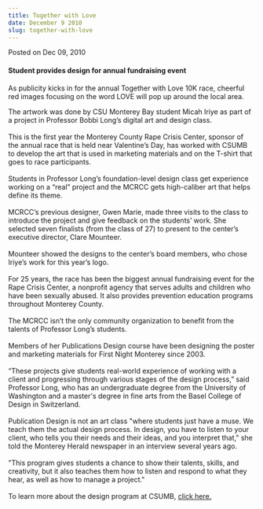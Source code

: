 ```yaml
---
title: Together with Love
date: December 9 2010
slug: together-with-love
---
```


 



<span class="date">Posted on Dec 09, 2010    </span>
<h4>Student provides design for annual fundraising event</h4>
<p>As publicity kicks in for the annual Together with Love 10K
race, cheerful red images focusing on the word LOVE will pop up
around the local area.</p>
<p>The artwork was done by CSU Monterey Bay student Micah Iriye as
part of a project in Professor Bobbi Long&#x2019;s digital art and design
class.<br>
<br>
This is the first year the Monterey County Rape Crisis Center,
sponsor of the annual race that is held near Valentine&#x2019;s Day, has
worked with CSUMB to develop the art that is used in marketing
materials and on the T-shirt that goes to race participants.<br>
<br>
Students in Professor Long&#x2019;s foundation-level design class get
experience working on a &#x201C;real&#x201D; project and the MCRCC gets
high-caliber art that helps define its theme.<br>
<br>
MCRCC&#x2019;s previous designer, Gwen Marie, made three visits to the
class to introduce the project and give feedback on the students&#x2019;
work. She selected seven finalists (from the class of 27) to
present to the center&#x2019;s executive director, Clare Mounteer.<br>
<br>
Mounteer showed the designs to the center&#x2019;s board members, who
chose Iriye&#x2019;s work for this year&#x2019;s logo.<br>
<br>
For 25 years, the race has been the biggest annual fundraising
event for the Rape Crisis Center, a nonprofit agency that serves
adults and children who have been sexually abused. It also provides
prevention education programs throughout Monterey County.<br>
<br>
The MCRCC isn&#x2019;t the only community organization to benefit from the
talents of Professor Long&#x2019;s students.<br>
<br>
Members of her Publications Design course have been designing the
poster and marketing materials for First Night Monterey since
2003.<br>
<br>
&#x201C;These projects give students real-world experience of working with
a client and progressing through various stages of the design
process,&#x201D; said Professor Long, who has an undergraduate degree from
the University of Washington and a master&apos;s degree in fine arts
from the Basel College of Design in Switzerland.<br>
<br>
Publication Design is not an art class &quot;where students just have a
muse. We teach them the actual design process. In design, you have
to listen to your client, who tells you their needs and their
ideas, and you interpret that,&quot; she told the Monterey Herald
newspaper in an interview several years ago.<br>
<br>
&quot;This program gives students a chance to show their talents,
skills, and creativity, but it also teaches them how to listen and
respond to what they hear, as well as how to manage a
project.&quot;<br>
<br>
To learn more about the design program at CSUMB, <a href="https://itcd.csumb.edu/cd-main.html" rel="nofollow">click
here.</a><br>
&#xA0;</br></br></br></br></br></br></br></br></br></br></br></br></br></br></br></br></br></br></br></br></br></br></br></p>





 
